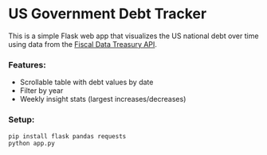 # US Government Debt Tracker

This is a simple Flask web app that visualizes the US national debt over time using data from the [Fiscal Data Treasury API](https://fiscaldata.treasury.gov/).

### Features:
- Scrollable table with debt values by date
- Filter by year
- Weekly insight stats (largest increases/decreases)

### Setup:
```bash
pip install flask pandas requests
python app.py

